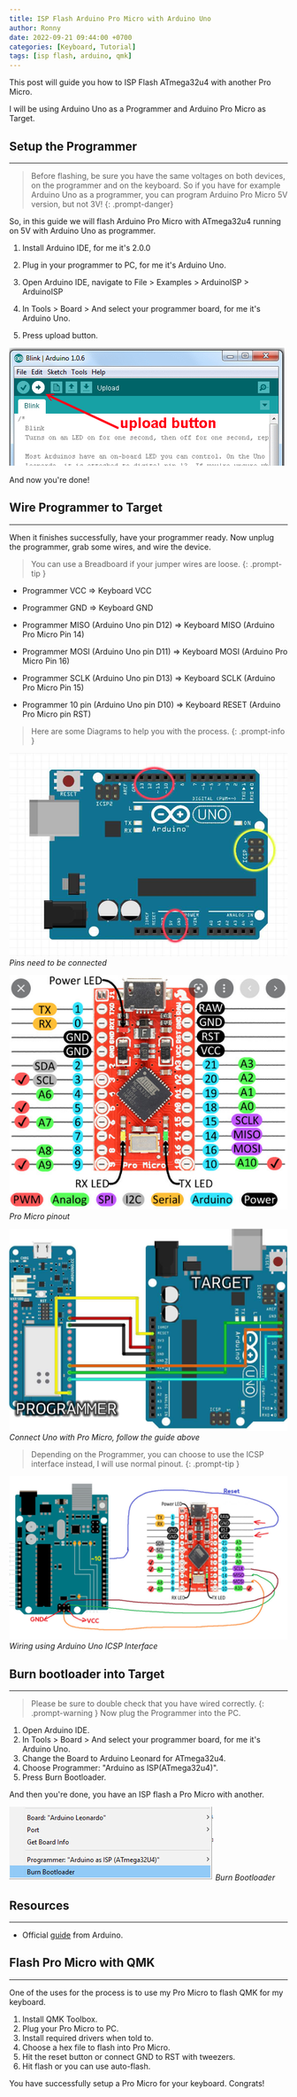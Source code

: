 ```yaml
---
title: ISP Flash Arduino Pro Micro with Arduino Uno
author: Ronny
date: 2022-09-21 09:44:00 +0700
categories: [Keyboard, Tutorial]
tags: [isp flash, arduino, qmk]
---
```


This post will guide you how to ISP Flash ATmega32u4 with another Pro Micro.

I will be using Arduino Uno as a Programmer and Arduino Pro Micro as Target.

## Setup the Programmer

---

> Before flashing, be sure you have the same voltages on both devices, on the programmer and on the keyboard. So if you have for example Arduino Uno as a programmer, you can program Arduino Pro Micro 5V version, but not 3V!
{: .prompt-danger}

So, in this guide we will flash Arduino Pro Micro with ATmega32u4 running on 5V with Arduino Uno as programmer.

1. Install Arduino IDE, for me it's 2.0.0

2. Plug in your programmer to PC, for me it's Arduino Uno.

3. Open Arduino IDE, navigate to File > Examples > ArduinoISP > ArduinoISP

4. In Tools > Board > And select your programmer board, for me it's Arduino Uno.

5. Press upload button.

![Arduino Upload](/assets/image/Arduino_Upload.png)

And now you're done!

## Wire Programmer to Target

---

When it finishes successfully, have your programmer ready. Now unplug the programmer, grab some wires, and wire the device.

> You can use a Breadboard if your jumper wires are loose.
{: .prompt-tip }

- Programmer VCC => Keyboard VCC

- Programmer GND => Keyboard GND

- Programmer MISO (Arduino Uno pin D12) => Keyboard MISO (Arduino Pro Micro Pin 14)

- Programmer MOSI (Arduino Uno pin D11) => Keyboard MOSI (Arduino Pro Micro Pin 16)

- Programmer SCLK (Arduino Uno pin D13) => Keyboard SCLK (Arduino Pro Micro Pin 15)

- Programmer 10 pin (Arduino Uno pin D10) => Keyboard RESET (Arduino Pro Micro pin RST)

> Here are some Diagrams to help you with the process.
{: .prompt-info }

![Uno connect](/assets/image/Uno_Connect.jpg)
_Pins need to be connected_

![Pro Micro Pinout](/assets/image/Pro_Micro_Pinout.jpg)
_Pro Micro pinout_

![Example connect](/assets/image/Example_connect.jpg)
_Connect Uno with Pro Micro, follow the guide above_

> Depending on the Programmer, you can choose to use the ICSP interface instead, I will use normal pinout.
{: .prompt-tip }

![Wire with ICSP](/assets/image/Wiring_with_ICSP_on_Uno.jpg)
_Wiring using Arduino Uno ICSP Interface_

## Burn bootloader into Target

---

> Please be sure to double check that you have wired correctly.
{: .prompt-warning }
Now plug the Programmer into the PC.

1. Open Arduino IDE.
2. In Tools > Board > And select your programmer board, for me it's Arduino Uno.
3. Change the Board to Arduino Leonard for ATmega32u4.
4. Choose Programmer: "Arduino as ISP(ATmega32u4)".
5. Press Burn Bootloader.

And then you're done, you have an ISP flash a Pro Micro with another.

![Desktop View](/assets/image/Burn_Bootloader.jpg)
_Burn Bootloader_

## Resources

---

- Official [guide](https://docs.arduino.cc/built-in-examples/arduino-isp/ArduinoISP) from Arduino.

## Flash Pro Micro with QMK

---

One of the uses for the process is to use my Pro Micro to flash QMK for my keyboard.

1. Install QMK Toolbox.
2. Plug your Pro Micro to PC.
3. Install required drivers when told to.
4. Choose a hex file to flash into Pro Micro.
5. Hit the reset button or connect GND to RST with tweezers.
6. Hit flash or you can use auto-flash.

You have successfully setup a Pro Micro for your keyboard. Congrats!
